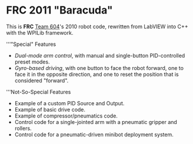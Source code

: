 FRC 2011 "Baracuda"
===================

This is **FRC** [Team 604](http://604robotics.com/)'s 2010 robot code, rewritten from LabVIEW into C++ with the WPILib framework.

'''"Special" Features

 - *Dual-mode arm control*, with manual and single-button PID-controlled preset modes.
 - *Gyro-based driving*, with one button to face the robot forward, one to face it in the opposite direction, and one to reset the position that is considered "forward".

'''Not-So-Special Features
 - Example of a custom PID Source and Output.
 - Example of basic drive code.
 - Example of compressor/pneumatics code.
 - Control code for a single-jointed arm with a pneumatic gripper and rollers.
 - Control code for a pneumatic-driven minibot deployment system.
